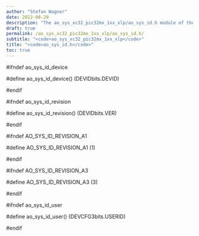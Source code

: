 ```yaml
---
author: "Stefan Wagner"
date: 2022-08-29
description: "The ao_sys_xc32_pic32mx_1xx_xlp/ao_sys_id.h module of the ao real-time operating system."
draft: true
permalink: /ao_sys_xc32_pic32mx_1xx_xlp/ao_sys_id.h/ 
subtitle: "<code>ao_sys_xc32_pic32mx_1xx_xlp</code>"
title: "<code>ao_sys_id.h</code>"
toc: true
---
```


#ifndef ao_sys_id_device

#define ao_sys_id_device()      (DEVIDbits.DEVID)

#endif

#ifndef ao_sys_id_revision

#define ao_sys_id_revision()    (DEVIDbits.VER)

#endif

#ifndef AO_SYS_ID_REVISION_A1

#define AO_SYS_ID_REVISION_A1   (1)

#endif

#ifndef AO_SYS_ID_REVISION_A3

#define AO_SYS_ID_REVISION_A3   (3)

#endif

#ifndef ao_sys_id_user

#define ao_sys_id_user()        (DEVCFG3bits.USERID)

#endif

